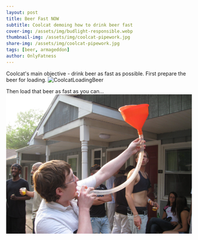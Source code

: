 ```yaml
---
layout: post
title: Beer Fast NOW
subtitle: Coolcat demoing how to drink beer fast
cover-img: /assets/img/budlight-responsible.webp
thumbnail-img: /assets/img/coolcat-pipework.jpg
share-img: /assets/img/coolcat-pipework.jpg
tags: [beer, armageddon]
author: OnlyFatness
---
```


Coolcat's main objective - drink beer as fast as possible.  First prepare the beer for loading.
![CoolcatLoadingBeer](/assets/img/coolcat-pipeworkprep.jpg)

Then load that beer as fast as you can...
![CoolcatDrinkingBeer](/assets/img/coolcat-pipework.jpg)

